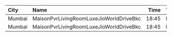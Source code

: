 | City   | Name                                    |  Time | Type         | Price | Capacity | Booked |
| :----- | :-------------------------------------- | ----: | :----------- | ----: | -------: | -----: |
| Mumbai | MaisonPvrLivingRoomLuxeJioWorldDriveBkc | 18:45 | Luxe         |  800₹ |       32 |     18 |
| Mumbai | MaisonPvrLivingRoomLuxeJioWorldDriveBkc | 18:45 | LuxeSuperior |  800₹ |       12 |     11 |